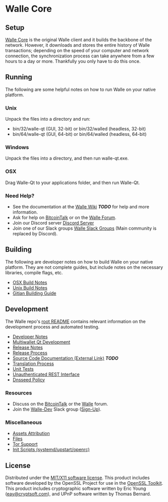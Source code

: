 Walle Core
=====================

Setup
---------------------
[Walle Core](http://walle.org/wallet) is the original Walle client and it builds the backbone of the network. However, it downloads and stores the entire history of Walle transactions; depending on the speed of your computer and network connection, the synchronization process can take anywhere from a few hours to a day or more. Thankfully you only have to do this once.

Running
---------------------
The following are some helpful notes on how to run Walle on your native platform.

### Unix

Unpack the files into a directory and run:

- bin/32/walle-qt (GUI, 32-bit) or bin/32/walled (headless, 32-bit)
- bin/64/walle-qt (GUI, 64-bit) or bin/64/walled (headless, 64-bit)

### Windows

Unpack the files into a directory, and then run walle-qt.exe.

### OSX

Drag Walle-Qt to your applications folder, and then run Walle-Qt.

### Need Help?

* See the documentation at the [Walle Wiki](https://en.bitcoin.it/wiki/Main_Page) ***TODO***
for help and more information.
* Ask for help on [BitcoinTalk](https://bitcointalk.org/index.php?topic=1262920.0) or on the [Walle Forum](http://forum.walle.org/).
* Join our Discord server [Discord Server](https://discord.walle.org)
* Join one of our Slack groups [Walle Slack Groups](https://walle.org/slack-logins/) (Main community is replaced by Discord).

Building
---------------------
The following are developer notes on how to build Walle on your native platform. They are not complete guides, but include notes on the necessary libraries, compile flags, etc.

- [OSX Build Notes](build-osx.md)
- [Unix Build Notes](build-unix.md)
- [Gitian Building Guide](gitian-building.md)

Development
---------------------
The Walle repo's [root README](https://github.com/Walle-Project/Walle/blob/master/README.md) contains relevant information on the development process and automated testing.

- [Developer Notes](developer-notes.md)
- [Multiwallet Qt Development](multiwallet-qt.md)
- [Release Notes](release-notes.md)
- [Release Process](release-process.md)
- [Source Code Documentation (External Link)](https://dev.visucore.com/bitcoin/doxygen/) ***TODO***
- [Translation Process](translation_process.md)
- [Unit Tests](unit-tests.md)
- [Unauthenticated REST Interface](REST-interface.md)
- [Dnsseed Policy](dnsseed-policy.md)

### Resources

* Discuss on the [BitcoinTalk](https://bitcointalk.org/index.php?topic=1262920.0) or the [Walle](http://forum.walle.org/) forum.
* Join the [Walle-Dev](https://walle-dev.slack.com/) Slack group ([Sign-Up](https://walle-dev.herokuapp.com/)).

### Miscellaneous
- [Assets Attribution](assets-attribution.md)
- [Files](files.md)
- [Tor Support](tor.md)
- [Init Scripts (systemd/upstart/openrc)](init.md)

License
---------------------
Distributed under the [MIT/X11 software license](http://www.opensource.org/licenses/mit-license.php).
This product includes software developed by the OpenSSL Project for use in the [OpenSSL Toolkit](https://www.openssl.org/). This product includes
cryptographic software written by Eric Young ([eay@cryptsoft.com](mailto:eay@cryptsoft.com)), and UPnP software written by Thomas Bernard.
